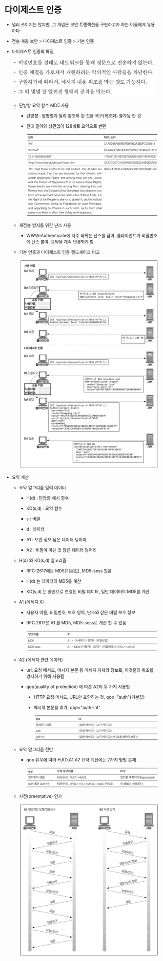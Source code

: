 # 다이제스트 인증

* 널리 쓰이지는 않지만, 그 개념은 보안 트랜잭션을 구현하고자 하는 이들에게 유용하다

* 전송 계층 보안 > 다이제스트 인증 > 기본 인증

* 다이제스트 인증의 특징
  
  <img src="다이제스트%20인증_assets/f714231f4b1944f838ff8d890efe0c6c6f8d28ef.png" title="" alt="화면 캡처 2022-12-20 115722.png" width="469">
  
  * 단방향 요약 함수 MD5 사용
    
    * 단방향 : 양방향과 달리 암호화 된 것을 복구(복호화) 불가능 한 것
    
    * 원래 길이와 상관없이 128비트 요약으로 변환
      
      <img src="다이제스트%20인증_assets/87753aa8221e9c8e80a1c13926ed589d2d1a6080.png" title="" alt="화면 캡처 2022-12-20 133742.png" width="567">
  
  * 재전송 방지를 위한 난스 사용
    
    * WWW-Authenticate에 자주 바뀌는 난스를 담아, 클라이언트가 비밀번호에 난스 붙여, 요약을 계속 변경되게 함
  
  * 기본 인증과 다이제스트 인증 핸드셰이크 비교
    
    ![화면 캡처 2022-12-20 141330.png](다이제스트%20인증_assets/19d8204c62097bda26e70e7c9b349a5f287efb64.png)

* 요약 계산
  
  * 요약 알고리즘 입력 데이터
    
    * H(d) : 단방향 해시 함수
    
    * KD(s,d) : 요약 함수
    
    * s : 비밀
    
    * d : 데이터
    
    * A1 : 보안 정보 담은 데이터 덩어리
    
    * A2 : 비밀이 아닌 것 담은 데이터 덩어리
  
  * H(d) 와 KD(s,d) 알고리즘
    
    * RFC-2617에는 MD5(기본값), MD5-sess 있음
    
    * H(d) 는 데이터의 MD5를 계산
    
    * KD(s,d) 는  콜론으로 연결된 비밀 데이터, 일반 데이터의 MD5를 계산
  
  * A1 (메세지 X)
    
    * 사용자 이름, 비밀번호, 보호 영역, 난스와 같은 비밀 보호 정보
    
    * RFC 2617은 A1 를 MD5, MD5-sess로 계산 할 수 있음
      
      ![화면 캡처 2022-12-20 143051.png](다이제스트%20인증_assets/19473129b0c7a5dc983d6a58a583d1629d66e0b8.png)
  
  * A2 (메세지 관련 데이터)
    
    * url, 요청 메서드, 메시지 본문 등 메세지 자체의 정보로, 이것들의 위조를 방지하기 위해 사용됨
    
    * qop(quality of protection) 에 따른 A2의 두 가지 사용법
      
      * HTTP 요청 메서드, URL만 포함하는 것, qop="auth"(기본값)
      
      * 메시지 본문을 추가, qop="auth-int"
        
        ![화면 캡처 2022-12-20 143735.png](다이제스트%20인증_assets/34953413acf243feb1798ce6f48fbb1c4e8f7e9d.png)
  
  * 요약 알고리즘 전반
    
    * qop 유무에 따라 H,KD,A1,A2 요약 계산에는 2가지 방법 존재
      
      ![화면 캡처 2022-12-20 144525.png](다이제스트%20인증_assets/753e937bb9616800c48ab628b81a6ebbb66f14c7.png)
  
  * 사전(preemptive) 인가
    
    ![화면 캡처 2022-12-20 150956.png](다이제스트%20인증_assets/26a2086443cf50ed66f3e21e3d3e68bf57010ef4.png)


